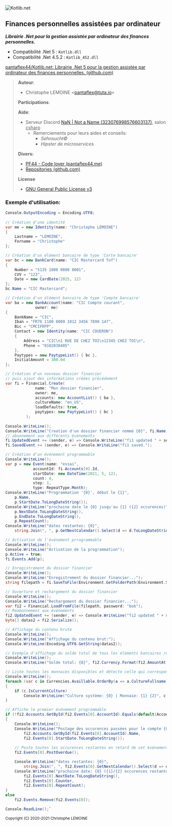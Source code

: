 ![Kotlib.net](https://pantaflex44.me/wp-content/uploads/2021/06/kotlib_back.png)
## Finances personnelles assistées par ordinateur
***Librairie .Net pour la gestion assistée par ordinateur des finances personnelles.***

- Compatibilité .Net 5 : `Kotlib.dll`
- Compatibilité .Net 4.5.2 : `Kotlib_452.dll`

[pantaflex44/Kotlib.net: Librairie .Net 5 pour la gestion assistée par ordinateur des finances personnelles. (github.com)](https://github.com/pantaflex44/Kotlib.net)



>  **Auteur**:
>
>  - Christophe LEMOINE <[pantaflex@tuta.io](mailto:%20pantaflex@tuta.io?subject=Kotlib)>
>
>  **Participations**:
>
>  **Aide**:
>
>  - Serveur Discord [NaN | Not a Name  (323076998576603137)](https://discord.com/invite/notaname), salon <u>csharp</u>
>    - Remerciements pour leurs aides et conseils:
>      - *Sehnsucht©*
>      - *Hipster de microservices*
>
>  **Divers:**
>
>  - [PF44 - Code lover (pantaflex44.me)](https://pantaflex44.me/)
>  - [Repositories (github.com)](https://github.com/pantaflex44?tab=repositories)
>
>  **License**
>
>  - [GNU General Public License v3](https://raw.githubusercontent.com/pantaflex44/kotlib/main/LICENSE)





### Exemple d'utilisation:

```c#
Console.OutputEncoding = Encoding.UTF8;
			
// Création d'une identité
var me = new Identity(name: "Christophe LEMOINE")
{
	Lastname = "LEMOINE",
	Forname = "Christophe"
};

// Création d'un élément bancaire de type 'Carte bancaire'
var bc = new BankCard(name: "CIC Mastercard Tof")
{
	Number = "5135 1800 0000 0001",
	CVV = "123",
	Date = new CardDate(2025, 12)
};
bc.Name = "CIC Mastercard";

// Création d'un élément bancaire de type 'Compte bancaire'
var ba = new BankAccount(name: "CIC Compte courant", 
	         owner: me)
{
	BankName = "CIC",
	Iban = "FR76 1180 8009 1012 3456 7890 147",
	Bic = "CMCIFRPP",
	Contact = new Identity(name: "CIC COUERON")
	{
		Address = "CIC\n1 RUE DE CHEZ TOI\n12345 CHEZ TOI\n",
		Phone = "0102030405"
	},
	Paytypes = new PaytypeList() { bc },
	InitialAmount = 300.0d
};

// Création d'un nouveau dossier financier
// puis ajout des informations créées précédement
var fi = Financial.Create(
	         name: "Mon dossier financier",
	         owner: me,
	         accounts: new AccountList() { ba },
	         cultureName: "en_US",
	         loadDefaults: true,
	         paytypes: new PaytypeList() { bc }
         );
         
Console.WriteLine();
Console.WriteLine("Creation d'un dossier financier nommé {0}", fi.Name);
// abonnement aux différents événements
fi.UpdatedEvent += (sender, e) => Console.WriteLine("fi1 updated " + sender.GetType().UnderlyingSystemType);
fi.SavedEvent += (sender, e) => Console.WriteLine("fi1 saved.");

// Création d'un événement programmable
Console.WriteLine();
var p = new Event(name: "essai",
	        accountId: fi.Accounts[0].Id,
	        startDate: new DateTime(2021, 5, 12),
	        count: 4,
	        step: 1, 
	        type: RepeatType.Month);
Console.WriteLine("Programmation '{0}', début le {1}",
	p.Name,
	p.StartDate.ToLongDateString());
Console.WriteLine("prochaine date le {0} jusqu'au {1} ({2} occurences)", 
	p.NextDate.ToLongDateString(), 
	p.EndDate.ToLongDateString(),
	p.RepeatCount);
Console.WriteLine("dates restantes: {0}", 
	string.Join(", ", p.GetNextCalendar().Select(d => d.ToLongDateString())));

// Activation de l'événement prrogrammable
Console.WriteLine();
Console.WriteLine("Activation de la programmation");
p.Active = true;
fi.Events.Add(p);

// Enregistrement du dossier financier
Console.WriteLine();
Console.WriteLine("Enregistrement du dossier financier...");
string filepath = fi.SaveToFile(Environment.GetFolderPath(Environment.SpecialFolder.Desktop), password: "bob");

// Ouverture et rechargement du dossier financier
Console.WriteLine();
Console.WriteLine("Rechargement du dossier financier...");
var fi2 = Financial.LoadFromFile(filepath, password: "bob");
// Réabonnement aux événements
fi2.UpdatedEvent += (sender, e) => Console.WriteLine("fi2 updated " + sender.GetType().UnderlyingSystemType);
byte[] datas2 = fi2.Serialize();

// Affichage du contenu brute
Console.WriteLine();
Console.WriteLine("Affichage du contenu brut:");
Console.WriteLine(Encoding.UTF8.GetString(datas2));

// Exemple d'affichage du solde total de tous les éléments bancaires reunis
Console.WriteLine();
Console.WriteLine("Solde total: {0}", fi2.Currency.Format(fi2.AmountAt(DateTime.Now, addInitialAmount: true)));

// Liste toutes les monnaies disponibles et détecte celle qui correspond au systeme
Console.WriteLine();
foreach (var c in Currencies.Availlable.OrderBy(a => a.CultureFullname))
{
	if (c.IsCurrentCulture)
		Console.WriteLine("Culture système: {0} | Monnaie: {1} {2}", c.CultureFullname, c.Symbol, c.Name);
}

// Affiche le premier événement programmable
if (!fi2.Accounts.GetById(fi2.Events[0].AccountId).Equals(default(Account)))
{
	Console.WriteLine();
	Console.WriteLine("Postage des occurences passées pour le compte {0} depuis le {1}",
		fi2.Accounts.GetById(fi2.Events[0].AccountId).Name,
		fi2.Events[0].StartDate.ToLongDateString());
	
    // Poste toutes les occurences restantes en retard de cet événement
    fi2.Events[0].PostOverdue();

    Console.WriteLine("dates restantes: {0}", 
        string.Join(", ", fi2.Events[0].GetNextCalendar().Select(d => d.ToLongDateString())));
    Console.WriteLine("prochaine date: {0} ({1}/{2} occurences restantes)",
        fi2.Events[0].NextDate.ToLongDateString(), 
        fi2.Events[0].Counter,
        fi2.Events[0].RepeatCount);
}
else
	fi2.Events.Remove(fi2.Events[0]);

Console.ReadLine();`
```





<small>Copyright (C) 2020-2021 Christophe LEMOINE</small>
